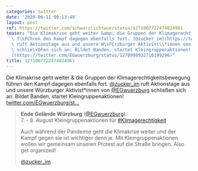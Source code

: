 ```yaml
---
categories: twitter
date: '2020-06-11 09:13:49'
layout: post
ref: https://twitter.com/schwarzlichtwue/status/1271007722474024961
teaser: "Die Klimakrise geht weiter &amp; die Gruppen der Klimagerechtigkeitsbewegung\
  \ f\xFChren den Kampf dagegen ebenfalls fort. [@zucker_im](https://twitter.com/zucker_im)\
  \ ruft Aktionstage aus und unsere W\xFCrzburger Aktivist\\*innen von [@EGwuerzburg](https://twitter.com/EGwuerzburg)\
  \ schlie\xDFen sich an: Bildet Banden, startet Kleingruppenaktionen! [twitter.com/EGwuerzburg/st\u2026\
  ](https://twitter.com/EGwuerzburg/status/1270998932710199296)"
title: 1271007722474024961
---
```

Die Klimakrise geht weiter &amp; die Gruppen der Klimagerechtigkeitsbewegung führen den Kampf dagegen ebenfalls fort. [@zucker_im](https://twitter.com/zucker_im) ruft Aktionstage aus und unsere Würzburger Aktivist\*innen von [@EGwuerzburg](https://twitter.com/EGwuerzburg) schließen sich an: Bildet Banden, startet Kleingruppenaktionen! [twitter.com/EGwuerzburg/st…](https://twitter.com/EGwuerzburg/status/1270998932710199296)
> <b>Ende Gelände Würzburg</b> ([@EGwuerzburg](https://twitter.com/EGwuerzburg)):  
>7. - 8. August Kleingruppenaktionen für [#Klimagerechtigkeit](/t/klimagerechtigkeit)   
>  
>  
>  
>Auch während der Pandemie geht die Klimakrise weiter und der Kampf gegen sie ist wichtiger denn je. Mit Kleingruppenaktionen wollen wir gemeinsam unseren Protest auf die Straße bringen. Also get organized!  
>  
>  
>  
>[@zucker_im](https://twitter.com/zucker_im)   

